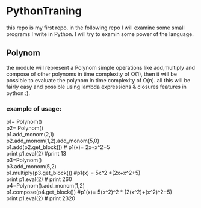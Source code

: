 # PythonTraning
this repo is my first repo.
in the following repo I will examine some small programs I write in Python. I will try to examin some power of the language. 

## Polynom
<p>
 the module will represent a Polynom simple operations like add,multiply and compose of other polynoms in time complexity of O(1), then it will be possible to evaluate the polynom in time complexity of O(n). 
    all this will be fairly easy and possible using lambda expressions & closures features in python :).
 </p>

### example of usage: </br>
 p1= Polynom()</br>
 p2= Polynom()</br>
 p1.add_monom(2,1)</br>
p2.add_monom(1,2).add_monom(5,0)</br>
p1.add(p2.get_block()) # p1(x)= 2x+x^2+5</br>
print p1.eval(2) #print 13</br>
p3=Polynom()</br>
p3.add_monom(5,2)</br>
p1.multiply(p3.get_block()) #p1(x) = 5x^2 *(2x+x^2+5)</br>
print p1.eval(2) # print 260</br>
p4=Polynom().add_monom(1,2)</br>
p1.compose(p4.get_block()) #p1(x)= 5(x^2)^2 * (2(x^2)+(x^2)^2+5)</br>
print p1.eval(2) # print 2320 </br>
